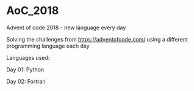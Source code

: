 # AoC_2018
Advent of code 2018 - new language every day

Solving the challenges from https://adventofcode.com/ using a different
programming language each day

Languages used:

Day 01: Python

Day 02: Fortran
